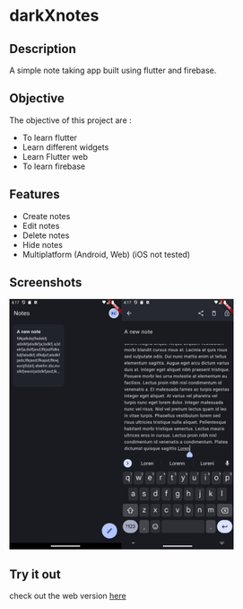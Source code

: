 # darkXnotes

## Description

A simple note taking app built using flutter and firebase.

## Objective

The objective of this project are :

- To learn flutter
- Learn different widgets
- Learn Flutter web
- To learn firebase

## Features

- Create notes
- Edit notes
- Delete notes
- Hide notes
- Multiplatform (Android, Web) (iOS not tested)

## Screenshots

<img src="/screenshots/android/home.png" alt="Home Screenshot" width="200"/><img src="/screenshots/android/note.png" alt="Note Screen" width="200"/>

## Try it out

check out the web version [here](https://darkchoclate-awesomenotes.web.app/)

